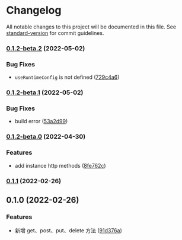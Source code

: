 # Changelog

All notable changes to this project will be documented in this file. See [standard-version](https://github.com/conventional-changelog/standard-version) for commit guidelines.

### [0.1.2-beta.2](https://github.com/roshan-labs/http-module/compare/v0.1.2-beta.1...v0.1.2-beta.2) (2022-05-02)


### Bug Fixes

* `useRuntimeConfig` is not defined ([729c4a6](https://github.com/roshan-labs/http-module/commit/729c4a6b256d34f3655e39ceb1967d5f597e8ef7))

### [0.1.2-beta.1](https://github.com/roshan-labs/http-module/compare/v0.1.2-beta.0...v0.1.2-beta.1) (2022-05-02)


### Bug Fixes

* build error ([53a2d99](https://github.com/roshan-labs/http-module/commit/53a2d9956ef996973dd493e2b37b72d8d1450c31))

### [0.1.2-beta.0](https://github.com/roshan-labs/http-module/compare/v0.1.1...v0.1.2-beta.0) (2022-04-30)


### Features

* add instance http methods ([8fe762c](https://github.com/roshan-labs/http-module/commit/8fe762c3b3bd9c7f82dd42ab8e19b3867c1f18b8))

### [0.1.1](https://github.com/roshan-labs/nuxt-http-module/compare/v0.1.0...v0.1.1) (2022-02-26)

## 0.1.0 (2022-02-26)


### Features

* 新增 get、post、put、delete 方法 ([91d376a](https://github.com/roshan-labs/nuxt-http-module/commit/91d376a642c87ba88e078ebb679ef85e42d7113f))
